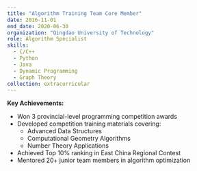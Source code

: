 ```yaml
---
title: "Algorithm Training Team Core Member" 
date: 2016-11-01
end_date: 2020-06-30
organization: "Qingdao University of Technology"
role: Algorithm Specialist
skills:
  - C/C++
  - Python
  - Java
  - Dynamic Programming
  - Graph Theory
collection: extracurricular
---
```


**Key Achievements:**
- Won 3 provincial-level programming competition awards
- Developed competition training materials covering:
  - Advanced Data Structures
  - Computational Geometry Algorithms
  - Number Theory Applications
- Achieved Top 10% ranking in East China Regional Contest
- Mentored 20+ junior team members in algorithm optimization